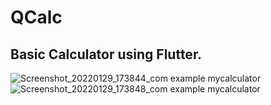 # QCalc

## Basic Calculator using Flutter.

![Screenshot_20220129_173844_com example mycalculator](https://user-images.githubusercontent.com/57716361/151667259-01e76fa9-879d-41c7-bb0e-c66f98127228.jpg)
![Screenshot_20220129_173848_com example mycalculator](https://user-images.githubusercontent.com/57716361/151667339-5bb814d2-c9e5-4533-852c-70db523af5f6.jpg)

